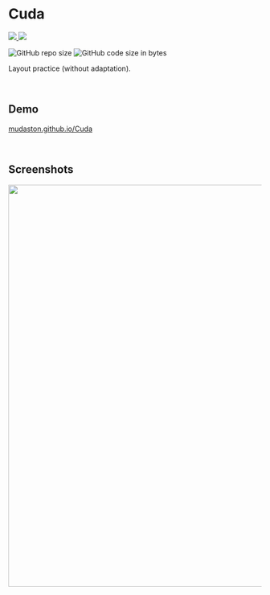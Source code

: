 # Cuda

<div>

<a href="https://ru.wikipedia.org/wiki/HTML" target="_blank">
<img src="https://img.shields.io/badge/HTML5--E34F26?style=for-the-badge&logo=HTML5">
</a>

<a href="https://ru.wikipedia.org/wiki/CSS" target="_blank">
<img src="https://img.shields.io/badge/CSS3--1572B6?style=for-the-badge&logo=CSS3">
</a>

</div>

<p>

![GitHub repo size](https://img.shields.io/github/repo-size/mudaston/Cuda?style=for-the-badge)
![GitHub code size in bytes](https://img.shields.io/github/languages/code-size/mudaston/Cuda?style=for-the-badge)

</p>

Layout practice (without adaptation).

<br/>

## Demo

[mudaston.github.io/Cuda](https://mudaston.github.io/Cuda/)

<br/>

## Screenshots

</p>

<p align="center">
<img src="https://user-images.githubusercontent.com/64277973/195987215-252cf017-e06b-4e46-a275-6bfae7ff13b4.png"
     width="800"
/>
</p>
